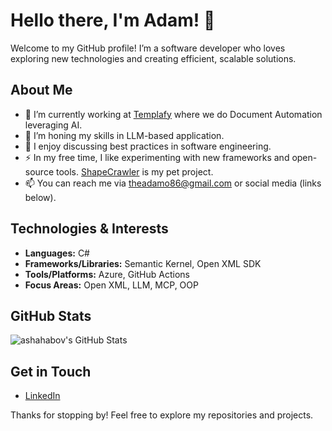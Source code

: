 # Hello there, I'm Adam! 👋

Welcome to my GitHub profile! I’m a software developer who loves exploring new technologies and creating efficient, scalable solutions.

## About Me
- 🔭 I’m currently working at [Templafy](https://www.templafy.com) where we do Document Automation leveraging AI.
- 🌱 I’m honing my skills in LLM-based application.
- 💬 I enjoy discussing best practices in software engineering.
- ⚡ In my free time, I like experimenting with new frameworks and open-source tools. [ShapeCrawler](https://github.com/ShapeCrawler/ShapeCrawler) is my pet project.
- 📫 You can reach me via theadamo86@gmail.com or social media (links below).

## Technologies & Interests
- **Languages:** C#
- **Frameworks/Libraries:** Semantic Kernel, Open XML SDK
- **Tools/Platforms:** Azure, GitHub Actions
- **Focus Areas:** Open XML, LLM, MCP, OOP

## GitHub Stats
![ashahabov's GitHub Stats](https://github-readme-stats.vercel.app/api?username=ashahabov&show_icons=true&theme=tokyonight)

## Get in Touch
- [LinkedIn](https://linkedin.com/in/ashahabov)

Thanks for stopping by! Feel free to explore my repositories and projects.
